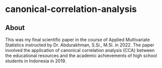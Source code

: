 # canonical-correlation-analysis
## About
This was my final scientific paper in the course of Applied Multivariate Statistics instructed by Dr. Abdurakhman, S.Si., M.Si. in 2022. The paper involved the application of canonical correlation analysis (CCA) between the educational resources and the academic achievements of high school students in Indonesia in 2019.
